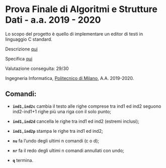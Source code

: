 # Prova Finale di Algoritmi e Strutture Dati - a.a. 2019 - 2020

Lo scopo del progetto è quello di implementare un editor di testi in linguaggio C standard.

Descrizione [qui](https://github.com/aldairveliz/Polimi-ProgettoAPI2020/blob/main/documents/ProvaFinale2020.pdf)

Specifica [qui](https://github.com/aldairveliz/Polimi-ProgettoAPI2020/blob/main/documents/ProvaFinale2020specifica.pdf)

Valutazione conseguita: 29/30

Ingegneria Informatica, [Politecnico di Milano](https://www.polimi.it/), A.A. 2019-2020.

## Comandi:

- **`ind1,ind2c`** cambia il testo alle righe comprese tra ind1 ed ind2 seguono ind2-ind1+1 righe più una riga con il solo punto;

- **`ind1,ind2d`** cancella le righe tra ind1 ed ind2 (estremi inclusi);

- **`ind1,ind2p`** stampa le righe tra ind1 ed ind2;

- **`nu`** fa l’undo degli ultimi n comandi (c o d);

- **`nr`** fa il redo degli ultimi n comandi annullati con undo;

- **`q`** termina.
